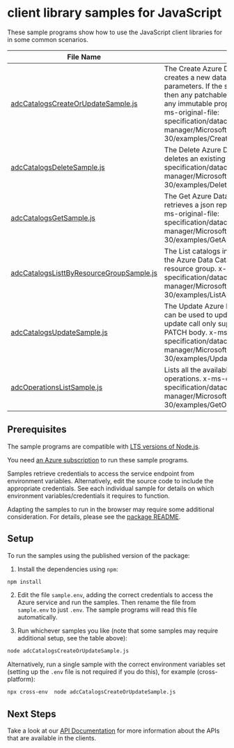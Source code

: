 # client library samples for JavaScript

These sample programs show how to use the JavaScript client libraries for in some common scenarios.

| **File Name**                                                                     | **Description**                                                                                                                                                                                                                                                                                                                                                                                           |
| --------------------------------------------------------------------------------- | --------------------------------------------------------------------------------------------------------------------------------------------------------------------------------------------------------------------------------------------------------------------------------------------------------------------------------------------------------------------------------------------------------- |
| [adcCatalogsCreateOrUpdateSample.js][adccatalogscreateorupdatesample]             | The Create Azure Data Catalog service operation creates a new data catalog service with the specified parameters. If the specific service already exists, then any patchable properties will be updated and any immutable properties will remain unchanged. x-ms-original-file: specification/datacatalog/resource-manager/Microsoft.DataCatalog/stable/2016-03-30/examples/CreateOrUpdateADCCatalog.json |
| [adcCatalogsDeleteSample.js][adccatalogsdeletesample]                             | The Delete Azure Data Catalog Service operation deletes an existing data catalog. x-ms-original-file: specification/datacatalog/resource-manager/Microsoft.DataCatalog/stable/2016-03-30/examples/DeleteADCCatalog.json                                                                                                                                                                                   |
| [adcCatalogsGetSample.js][adccatalogsgetsample]                                   | The Get Azure Data Catalog Service operation retrieves a json representation of the data catalog. x-ms-original-file: specification/datacatalog/resource-manager/Microsoft.DataCatalog/stable/2016-03-30/examples/GetADCCatalog.json                                                                                                                                                                      |
| [adcCatalogsListtByResourceGroupSample.js][adccatalogslisttbyresourcegroupsample] | The List catalogs in Resource Group operation lists all the Azure Data Catalogs available under the given resource group. x-ms-original-file: specification/datacatalog/resource-manager/Microsoft.DataCatalog/stable/2016-03-30/examples/ListADCCatalogsByResourceGroup.json                                                                                                                             |
| [adcCatalogsUpdateSample.js][adccatalogsupdatesample]                             | The Update Azure Data Catalog Service operation can be used to update the existing deployment. The update call only supports the properties listed in the PATCH body. x-ms-original-file: specification/datacatalog/resource-manager/Microsoft.DataCatalog/stable/2016-03-30/examples/UpdateADCCatalog.json                                                                                               |
| [adcOperationsListSample.js][adcoperationslistsample]                             | Lists all the available Azure Data Catalog service operations. x-ms-original-file: specification/datacatalog/resource-manager/Microsoft.DataCatalog/stable/2016-03-30/examples/GetOperations.json                                                                                                                                                                                                         |

## Prerequisites

The sample programs are compatible with [LTS versions of Node.js](https://nodejs.org/about/releases/).

You need [an Azure subscription][freesub] to run these sample programs.

Samples retrieve credentials to access the service endpoint from environment variables. Alternatively, edit the source code to include the appropriate credentials. See each individual sample for details on which environment variables/credentials it requires to function.

Adapting the samples to run in the browser may require some additional consideration. For details, please see the [package README][package].

## Setup

To run the samples using the published version of the package:

1. Install the dependencies using `npm`:

```bash
npm install
```

2. Edit the file `sample.env`, adding the correct credentials to access the Azure service and run the samples. Then rename the file from `sample.env` to just `.env`. The sample programs will read this file automatically.

3. Run whichever samples you like (note that some samples may require additional setup, see the table above):

```bash
node adcCatalogsCreateOrUpdateSample.js
```

Alternatively, run a single sample with the correct environment variables set (setting up the `.env` file is not required if you do this), for example (cross-platform):

```bash
npx cross-env  node adcCatalogsCreateOrUpdateSample.js
```

## Next Steps

Take a look at our [API Documentation][apiref] for more information about the APIs that are available in the clients.

[adccatalogscreateorupdatesample]: https://github.com/Azure/azure-sdk-for-js/blob/main/sdk/datacatalog/arm-datacatalog/samples/v3/javascript/adcCatalogsCreateOrUpdateSample.js
[adccatalogsdeletesample]: https://github.com/Azure/azure-sdk-for-js/blob/main/sdk/datacatalog/arm-datacatalog/samples/v3/javascript/adcCatalogsDeleteSample.js
[adccatalogsgetsample]: https://github.com/Azure/azure-sdk-for-js/blob/main/sdk/datacatalog/arm-datacatalog/samples/v3/javascript/adcCatalogsGetSample.js
[adccatalogslisttbyresourcegroupsample]: https://github.com/Azure/azure-sdk-for-js/blob/main/sdk/datacatalog/arm-datacatalog/samples/v3/javascript/adcCatalogsListtByResourceGroupSample.js
[adccatalogsupdatesample]: https://github.com/Azure/azure-sdk-for-js/blob/main/sdk/datacatalog/arm-datacatalog/samples/v3/javascript/adcCatalogsUpdateSample.js
[adcoperationslistsample]: https://github.com/Azure/azure-sdk-for-js/blob/main/sdk/datacatalog/arm-datacatalog/samples/v3/javascript/adcOperationsListSample.js
[apiref]: https://docs.microsoft.com/javascript/api/@azure/arm-datacatalog?view=azure-node-preview
[freesub]: https://azure.microsoft.com/free/
[package]: https://github.com/Azure/azure-sdk-for-js/tree/main/sdk/datacatalog/arm-datacatalog/README.md
